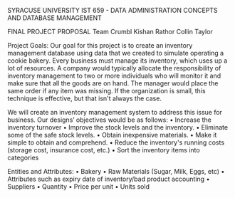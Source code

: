 SYRACUSE UNIVERSITY
IST 659 - DATA ADMINISTRATION CONCEPTS AND DATABASE MANAGEMENT

FINAL PROJECT PROPOSAL
Team Crumbl
Kishan Rathor Collin Taylor

Project Goals:
Our goal for this project is to create an inventory management database using data that we created to simulate operating a cookie bakery.
Every business must manage its inventory, which uses up a lot of resources. A company would typically allocate the responsibility of inventory management to two or more individuals who will monitor it and make sure that all the goods are on hand. The manager would place the same order if any item was missing. If the organization is small, this technique is effective, but that isn't always the case.

We will create an inventory management system to address this issue for business. Our designs’ objectives would be as follows:
• Increase the inventory turnover
• Improve the stock levels and the inventory.
• Eliminate some of the safe stock levels.
• Obtain inexpensive materials.
• Make it simple to obtain and comprehend.
• Reduce the inventory's running costs (storage cost, insurance cost, etc.)
• Sort the inventory items into categories

Entities and Attributes:
• Bakery
• Raw Materials (Sugar, Milk, Eggs, etc)
• Attributes such as expiry date of inventory/bad product accounting
• Suppliers
• Quantity
• Price per unit
• Units sold
